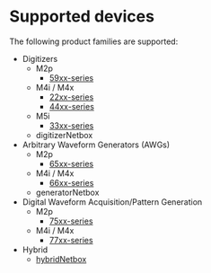 # Supported devices
The following product families are supported:
* Digitizers
  * M2p
    * [59xx-series](https://spectrum-instrumentation.com/products/families/59xx_index.php)
  * M4i / M4x
    * [22xx-series](https://spectrum-instrumentation.com/products/families/22xx_index.php)
    * [44xx-series](https://spectrum-instrumentation.com/products/families/44xx_index.php)
  * M5i
    * [33xx-series](https://spectrum-instrumentation.com/products/families/33xx_index.php)
  * digitizerNetbox
* Arbitrary Waveform Generators (AWGs)
  * M2p
    * [65xx-series](https://spectrum-instrumentation.com/products/families/65xx_index.php)
  * M4i / M4x
    * [66xx-series](https://spectrum-instrumentation.com/products/families/66xx_index.php)
  * generatorNetbox
* Digital Waveform Acquisition/Pattern Generation 
  * M2p
    * [75xx-series](https://spectrum-instrumentation.com/products/families/75xx_index.php)
  * M4i / M4x
    * [77xx-series](https://spectrum-instrumentation.com/products/families/77xx_index.php)
* Hybrid
  * [hybridNetbox](https://spectrum-instrumentation.com/products/hybrid_digitizer_awg/index.php)